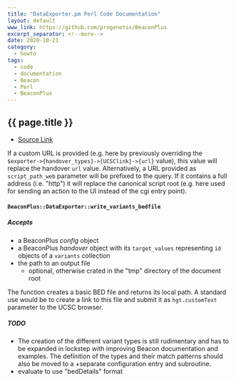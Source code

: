 ```yaml
---
title: "DataExporter.pm Perl Code Documentation"
layout: default
www_link: https://github.com/progenetix/BeaconPlus
excerpt_separator: <!--more-->
date: 2020-10-21
category:
  - howto
tags:
  - code
  - documentation
  - Beacon
  - Perl
  - BeaconPlus
---
```


## {{ page.title }}

<!--more-->

* [Source Link](https://github.com/progenetix/BeaconPlus/blob/master/DataExporter.pm) 

If a custom URL is provided (e.g. here by previously overriding the 
`$exporter->{handover_types}->{UCSClink}->{url}` value), this value will replace 
the handover `url` value. Alternatively, a URL provided as `script_path_web` 
parameter will be prefixed to the query. If it contains a full address (i.e. 
"http") it will replace the canonical script root (e.g. here used for sending an 
action to the UI instead of the cgi entry point).

#### `BeaconPlus::DataExporter::write_variants_bedfile`

##### Accepts

* a BeaconPlus _config_ object
* a BeaconPlus _handover_ object with its `target_values` representing `id` 
objects of a `variants` collection
* the path to an output file
    - optional, otherwise crated in the "tmp" directory of the document root
    
The function creates a basic BED file and returns its local path. A standard 
use would be to create a link to this file and submit it as `hgt.customText` 
parameter to the UCSC browser.

##### TODO

* The creation of the different variant types is still rudimentary and has to be 
expanded in lockstep with improving Beacon documentation and examples. The 
definition of the types and their match patterns should also be moved to a 
+separate configuration entry and subroutine.
* evaluate to use "bedDetails" format

